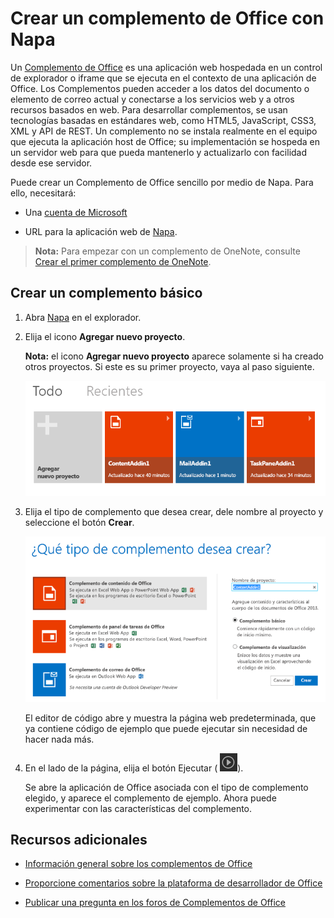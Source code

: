 
# <a name="create-an-office-add-in-with-napa"></a>Crear un complemento de Office con Napa



Un [Complemento de Office](../../docs/overview/office-add-ins.md) es una aplicación web hospedada en un control de explorador o iframe que se ejecuta en el contexto de una aplicación de Office. Los Complementos pueden acceder a los datos del documento o elemento de correo actual y conectarse a los servicios web y a otros recursos basados en web. Para desarrollar complementos, se usan tecnologías basadas en estándares web, como HTML5, JavaScript, CSS3, XML y API de REST. Un complemento no se instala realmente en el equipo que ejecuta la aplicación host de Office; su implementación se hospeda en un servidor web para que pueda mantenerlo y actualizarlo con facilidad desde ese servidor.

Puede crear un Complemento de Office sencillo por medio de Napa. Para ello, necesitará:

- Una [cuenta de Microsoft](http://www.microsoft.com/en-us/account/default.aspx)
    
- URL para la aplicación web de [Napa](https://www.napacloudapp.com).

>**Nota:** Para empezar con un complemento de OneNote, consulte [Crear el primer complemento de OneNote](../onenote/onenote-add-ins-getting-started.md).

## <a name="create-a-basic-add-in"></a>Crear un complemento básico



1. Abra [Napa](https://www.napacloudapp.com) en el explorador.
    
2. Elija el icono **Agregar nuevo proyecto**.
    
     **Nota:** el icono **Agregar nuevo proyecto** aparece solamente si ha creado otros proyectos. Si este es su primer proyecto, vaya al paso siguiente.
    
    ![Página de proyectos](../../images/08fc36cf-7cc1-442f-a9a5-b6bb30d786a4.png)

3. Elija el tipo de complemento que desea crear, dele nombre al proyecto y seleccione el botón  **Crear**.
    
    ![Icono de la aplicación de Excel](../../images/Apps_NAPA_Excel_Tile.png)

    El editor de código abre y muestra la página web predeterminada, que ya contiene código de ejemplo que puede ejecutar sin necesidad de hacer nada más.
    
4. En el lado de la página, elija el botón Ejecutar (
![Botón Ejecutar](../../images/Apps_NAPA_Run_Button.png)).
    
    Se abre la aplicación de Office asociada con el tipo de complemento elegido, y aparece el complemento de ejemplo. Ahora puede experimentar con las características del complemento.
    

## <a name="additional-resources"></a>Recursos adicionales



- [Información general sobre los complementos de Office](../../docs/overview/office-add-ins.md)
    
- [Proporcione comentarios sobre la plataforma de desarrollador de Office](http://officespdev.uservoice.com/)
    
- [Publicar una pregunta en los foros de Complementos de Office](http://social.msdn.microsoft.com/Forums/officeapps/en-US/home?forum=appsforoffice%2Cofficestore&amp;filter=alltypes&amp;sort=lastpostdesc)
    
